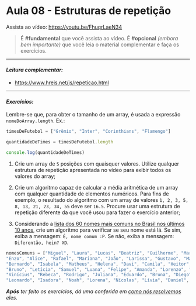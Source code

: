 # Aula 08 - Estruturas de repetição

Assista ao vídeo: https://youtu.be/FhuqrLaeN34

> É **#fundamental** que você assista ao vídeo. É **#opcional** _(embora bem importante)_ que você leia o material complementar e faça os exercícios.

---

#### _Leitura complementar:_

* https://www.hreis.net/js/repeticao.html

---

#### _Exercícios:_

Lembre-se que, para obter o tamanho de um array, é usada a expressão `nomeDoArray.length`. Ex.: 
```javascript
timesDeFutebol = ["Grêmio", "Inter", "Corinthians", "Flamengo"]

quantidadeDeTimes = timesDeFutebol.length

console.log(quantidadeDeTimes)
```

1. Crie um array de `5` posições com quaisquer valores. Utilize qualquer estrutura de repetição apresentada no vídeo para exibir todos os valores do array;

2. Crie um algoritmo capaz de calcular a média aritmética de um array com qualquer quantidade de elementos numéricos. Para fins de exemplo, o resultado do algoritmo com um array de valores `1, 2, 3, 5, 8, 13, 21, 23, 34, 55` deve ser `16.5`. Procure usar uma estrutura de repetição diferente da que você usou para fazer o exercício anterior;

3. Considerando a [lista dos 60 nomes mais comuns no Brasil nos últimos 10 anos](https://www.revistabula.com/25866-os-60-nomes-mais-populares-no-brasil-nos-ultimos-10-anos-e-seus-significados/), crie um algoritmo para verificar se seu nome está lá. Se sim, exiba a mensagem: `É, nome comum :P`. Se não, exiba a mensagem: `Diferentão, hein? XD`.
```javascript
nomesComuns = ["Miguel", "Laura", "Lucas", "Beatriz", "Guilherme", "Maria", "Gabriel", "Ana", "Arthur", "Júlia", 
"Enzo", "Alice", "Rafael", "Mariana", "João", "Larissa", "Gustavo", "Maria Eduarda", "Pedro", "Sofia", 
"Bernardo", "Isabela", "Matheus", "Helena", "Davi", "Camila", "Heitor", "Lara", "Henrique", "Valentina", 
"Bruno", "Letícia", "Samuel", "Luana", "Felipe", "Amanda", "Lorenzo", "Yasmin", "Benjamin", "Sophia", 
"Vinícius", "Rebeca", "Rodrigo", "Juliana", "Eduardo", "Bruna", "Diego", "Cecília", "Antônio", "Fernanda", 
"Leonardo", "Isadora", "Noah", "Lorena", "Nícolas", "Lívia", "Daniel", "Manuela", "Thiago", "Vitória"]
```

_**Após** ter feito os exercícios, dá uma conferida em [como nós resolvemos](resolucao.md) eles._